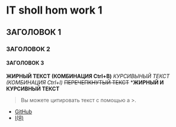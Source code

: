 # IT sholl hom work 1
## ЗАГОЛОВОК 1
### ЗАГОЛОВОК 2
#### ЗАГОЛОВОК 3
 **ЖИРНЫЙ ТЕКСТ (КОМБИНАЦИЯ Ctrl+B)**
 _КУРСИВЫНЫЙ ТЕКСТ (КОМБИНАЦИЯ Ctrl+I)_
 ~~ПЕРЕЧЕПКНУТЫЙ ТЕКСТ~~
***ЖИРНЫЙ И КУРСИВНЫЙ ТЕКСТ**
>Вы можете цитировать текст с помощью a >.

* [GitHub](https://github.com)
* [I(Я)](https://github.com/Viktoria12A15U)


